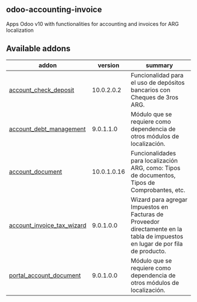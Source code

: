 ## odoo-accounting-invoice

Apps Odoo v10 with functionalities for accounting and invoices for ARG localization

[//]: # (addons)
Available addons
----------------
addon | version | summary
--- | --- | ---
[account_check_deposit](account_check_deposit/) | 10.0.2.0.2 | Funcionalidad para el uso de depósitos bancarios con Cheques de 3ros ARG.
[account_debt_management](account_debt_management/) | 9.0.1.1.0 | Módulo que se requiere como dependencia de otros módulos de localización.
[account_document](account_document/) | 10.0.1.0.16 | Funcionalidades para localización ARG, como: Tipos de documentos, Tipos de Comprobantes, etc. 
[account_invoice_tax_wizard](account_invoice_tax_wizard/) | 9.0.1.0.0 | Wizard para agregar Impuestos en Facturas de Proveedor directamente en la tabla de impuestos en lugar de por fila de producto.
[portal_account_document](portal_account_document/) | 9.0.1.0.0 | Módulo que se requiere como dependencia de otros módulos de localización.

